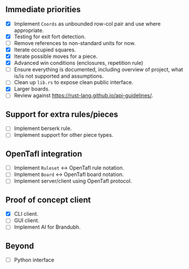 ## Immediate priorities

- [X] Implement `Coords` as unbounded row-col pair and use where appropriate.
- [X] Testing for exit fort detection.
- [ ] Remove references to non-standard units for now.
- [X] Iterate occupied squares.
- [X] Iterate possible moves for a piece.
- [X] Advanced win conditions (enclosures, repetition rule)
- [ ] Ensure everything is documented, including overview of project, what is/is not supported and assumptions.
- [ ] Clean up `lib.rs` to expose clean public interface.
- [X] Larger boards.
- [ ] Review against https://rust-lang.github.io/api-guidelines/.

## Support for extra rules/pieces

- [ ] Implement berserk rule.
- [ ] Implement support for other piece types.

## OpenTafl integration

- [ ] Implement `Ruleset` <-> OpenTafl rule notation.
- [ ] Implement `Board` <-> OpenTafl board notation.
- [ ] Implement server/client using OpenTafl protocol.

## Proof of concept client

- [X] CLI client.
- [ ] GUI client.
- [ ] Implement AI for Brandubh.

## Beyond

- [ ] Python interface